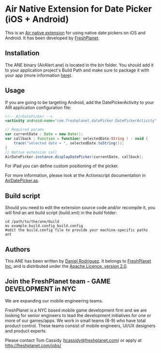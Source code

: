 Air Native Extension for Date Picker (iOS + Android)
======================================

This is an [Air native extension](http://www.adobe.com/devnet/air/native-extensions-for-air.html) for using native date pickers on iOS and Android. It has been developed by [FreshPlanet](http://freshplanet.com).


Installation
---------

The ANE binary (AirAlert.ane) is located in the *bin* folder. You should add it to your application project's Build Path and make sure to package it with your app (more information [here](http://help.adobe.com/en_US/air/build/WS597e5dadb9cc1e0253f7d2fc1311b491071-8000.html)).


Usage
-----

If you are going to be targeting Android, add the DatePickerActivity to your AIR application configuration file:

```xml
<!-- AirDatePicker -->
<activity android:name="com.freshplanet.datePicker.DatePickerActivity" android:theme="@android:style/Theme.Holo.Dialog"/>
```

```actionscript
// Required params
var currentDate : Date = new Date();
var callback : Function = function( selectedDate:String ) : void {
	trace("selected date = ", selectedDate.toString());
}
// Native extension call
AirDatePicker.instance.displayDatePicker(currentDate, callback);
```    
For iPad you can define custom positioning of the picker.

For more information, please look at the Actionscript documentation in [AirDatePicker.as](https://github.com/freshplanet/ANE-DatePicker/blob/master/actionscript/src/com/freshplanet/ane/AirDatePicker/AirDatePicker.as).


Build script
---------

Should you need to edit the extension source code and/or recompile it, you will find an ant build script (build.xml) in the *build* folder:

    cd /path/to/the/ane/build
    mv example.build.config build.config
    #edit the build.config file to provide your machine-specific paths
    ant


Authors
------

This ANE has been written by [Daniel Rodriguez](http://www.linkedin.com/in/danielrodriguezc/). It belongs to [FreshPlanet Inc.](http://freshplanet.com) and is distributed under the [Apache Licence, version 2.0](http://www.apache.org/licenses/LICENSE-2.0).



Join the FreshPlanet team - GAME DEVELOPMENT in NYC
------

We are expanding our mobile engineering teams.

FreshPlanet is a NYC based mobile game development firm and we are looking for senior engineers to lead the development initiatives for one or more of our games/apps. We work in small teams (6-9) who have total product control.  These teams consist of mobile engineers, UI/UX designers and product experts.


Please contact Tom Cassidy (tcassidy@freshplanet.com) or apply at http://freshplanet.com/jobs/
